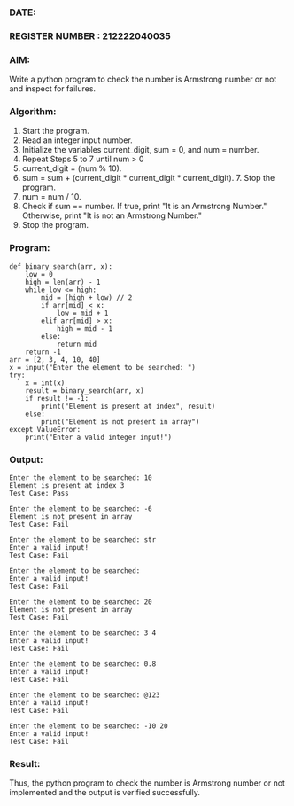 
### DATE:                                                                            
### REGISTER NUMBER : 212222040035
### AIM: 
Write a python program to check the number is Armstrong number or not and inspect for failures.

### Algorithm:

1.  Start the program.
2.	Read an integer input number.
3.	Initialize the variables current_digit, sum = 0, and num = number.
4.	Repeat Steps 5 to 7 until num > 0
5.	current_digit = (num % 10).
6.	sum = sum + (current_digit * current_digit * current_digit). 7. Stop the program.
7.	num = num / 10.
8.	Check if sum == number. If true, print "It is an Armstrong Number." Otherwise, print "It is not an Armstrong Number."
9.	Stop the program.

### Program:
```
def binary_search(arr, x): 
    low = 0 
    high = len(arr) - 1
    while low <= high: 
        mid = (high + low) // 2 
        if arr[mid] < x: 
            low = mid + 1
        elif arr[mid] > x: 
            high = mid - 1
        else: 
            return mid
    return -1  
arr = [2, 3, 4, 10, 40]
x = input("Enter the element to be searched: ")
try: 
    x = int(x)  
    result = binary_search(arr, x)
    if result != -1: 
        print("Element is present at index", result)
    else: 
        print("Element is not present in array")
except ValueError: 
    print("Enter a valid integer input!")

```

### Output:
```
Enter the element to be searched: 10 
Element is present at index 3 
Test Case: Pass 

Enter the element to be searched: -6 
Element is not present in array 
Test Case: Fail

Enter the element to be searched: str 
Enter a valid input! 
Test Case: Fail 

Enter the element to be searched: 
Enter a valid input! 
Test Case: Fail 

Enter the element to be searched: 20 
Element is not present in array 
Test Case: Fail

Enter the element to be searched: 3 4 
Enter a valid input! 
Test Case: Fail 

Enter the element to be searched: 0.8 
Enter a valid input! 
Test Case: Fail 

Enter the element to be searched: @123 
Enter a valid input! 
Test Case: Fail 

Enter the element to be searched: -10 20 
Enter a valid input! 
Test Case: Fail 

```


### Result:
Thus, the python program to check the number is Armstrong number or not implemented and the output is verified successfully.

